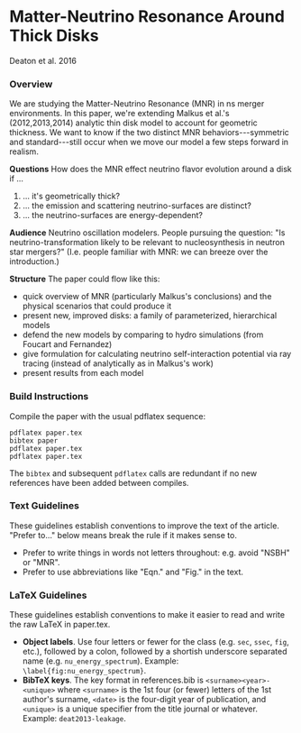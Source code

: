 # Matter-Neutrino Resonance Around Thick Disks
Deaton et al. 2016

### Overview
We are studying the Matter-Neutrino Resonance (MNR) in ns merger environments. In
this paper, we're extending Malkus et al.'s (2012,2013,2014) analytic thin disk
model to account for geometric thickness. We want to know if the two distinct
MNR behaviors---symmetric and standard---still occur when we move our model a few
steps forward in realism.

__Questions__ How does the MNR effect neutrino flavor evolution around a disk
if ...

1. ... it's geometrically thick?
2. ... the emission and scattering neutrino-surfaces are distinct?
3. ... the neutrino-surfaces are energy-dependent?

__Audience__ Neutrino oscillation modelers. People pursuing the question: "Is
neutrino-transformation likely to be relevant to nucleosynthesis in neutron star
mergers?" (I.e. people familiar with MNR: we can breeze over the introduction.)

__Structure__ The paper could flow like this:

* quick overview of MNR (particularly Malkus's conclusions) and the physical
  scenarios that could produce it
* present new, improved disks: a family of parameterized, hierarchical
  models
* defend the new models by comparing to hydro simulations (from Foucart and
  Fernandez)
* give formulation for calculating neutrino self-interaction potential via ray
  tracing (instead of analytically as in Malkus's work)
* present results from each model

### Build Instructions
Compile the paper with the usual pdflatex sequence:
```
pdflatex paper.tex
bibtex paper
pdflatex paper.tex
pdflatex paper.tex
```
The `bibtex` and subsequent `pdflatex` calls are redundant if no new references
have been added between compiles.

### Text Guidelines
These guidelines establish conventions to improve the text of the article.
"Prefer to..." below means break the rule if it makes sense to.

* Prefer to write things in words not letters throughout: e.g. avoid "NSBH" or
  "MNR".
* Prefer to use abbreviations like "Eqn." and "Fig." in the text.

### LaTeX Guidelines
These guidelines establish conventions to make it easier to read and write
the raw LaTeX in paper.tex.

* __Object labels__.
  Use four letters or fewer for the class (e.g. `sec`, `ssec`, `fig`, etc.),
  followed by a colon,
  followed by a shortish underscore separated name (e.g. `nu_energy_spectrum`).
  Example: `\label{fig:nu_energy_spectrum}`.
* __BibTeX keys__.
  The key format in references.bib is `<surname><year>-<unique>` where
  `<surname>` is the 1st four (or fewer) letters of the 1st author's surname,
  `<date>` is the four-digit year of publication, and
  `<unique>` is a unique specifier from the title journal or whatever.
  Example: `deat2013-leakage`.
